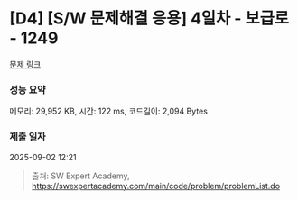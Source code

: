 # [D4] [S/W 문제해결 응용] 4일차 - 보급로 - 1249 

[문제 링크](https://swexpertacademy.com/main/code/problem/problemDetail.do?contestProbId=AV15QRX6APsCFAYD) 

### 성능 요약

메모리: 29,952 KB, 시간: 122 ms, 코드길이: 2,094 Bytes

### 제출 일자

2025-09-02 12:21



> 출처: SW Expert Academy, https://swexpertacademy.com/main/code/problem/problemList.do